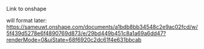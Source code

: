 Link to onshape

will format later:
https://sameuwt.onshape.com/documents/a1bdb8bb34548c2e9ac02fcd/w/5f439d5278e6f4890769d873/e/29bd449b451c8a1a69a6dd47?renderMode=0&uiState=68f6920c2dc61f4e631bbcab 